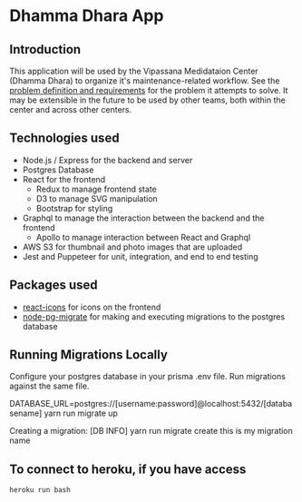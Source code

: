 # Dhamma Dhara App

## Introduction
This application will be used by the Vipassana Medidataion Center (Dhamma Dhara) to organize it's maintenance-related workflow. See the [problem definition and requirements](./problem_definition_and_requirements.md) for the problem it attempts to solve. It may be extensible in the future to be used by other teams, both within the center and across other centers.

## Technologies used
- Node.js / Express for the backend and server
- Postgres Database
- React for the frontend
  - Redux to manage frontend state
  - D3 to manage SVG manipulation
  - Bootstrap for styling
- Graphql to manage the interaction between the backend and the frontend
  - Apollo to manage interaction between React and Graphql
- AWS S3 for thumbnail and photo images that are uploaded
- Jest and Puppeteer for unit, integration, and end to end testing

## Packages used
- [react-icons](https://react-icons.github.io/react-icons/) for icons on the frontend
- [node-pg-migrate](https://github.com/salsita/node-pg-migrate) for making and executing migrations to the postgres database

## Running Migrations Locally

Configure your postgres database in your prisma .env file. Run migrations against the same file. 

DATABASE_URL=postgres://[username:password]@localhost:5432/[databasename] yarn run migrate up

Creating a migration: [DB INFO] yarn run migrate create this is my migration name

## To connect to heroku, if you have access

`heroku run bash`
